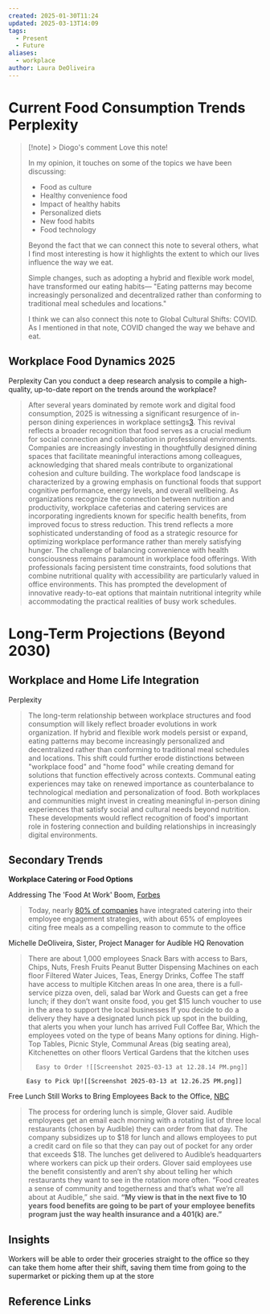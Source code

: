 ```yaml
---
created: 2025-01-30T11:24
updated: 2025-03-13T14:09
tags:
  - Present
  - Future
aliases:
  - workplace
author: Laura DeOliveira
---
```

# Current Food Consumption Trends Perplexity 

> [!note] > Diogo's comment
> Love this note!
> 
> In my opinion, it touches on some of the topics we have been discussing:
> - Food as culture
> - Healthy convenience food
> - Impact of healthy habits
> - Personalized diets
> - New food habits
> - Food technology
>
>Beyond the fact that we can connect this note to several others, what I find most interesting is how it highlights the extent to which our lives influence the way we eat. 
>
>Simple changes, such as adopting a hybrid and flexible work model, have transformed our eating habits— "Eating patterns may become increasingly personalized and decentralized rather than conforming to traditional meal schedules and locations."
>
>I think we can also connect this note to Global Cultural Shifts: COVID. As I mentioned in that note, COVID changed the way we behave and eat.


## Workplace Food Dynamics 2025

Perplexity 
Can you conduct a deep research analysis to compile a high-quality, up-to-date report on the trends around the workplace?

> After several years dominated by remote work and digital food consumption, 2025 is witnessing a significant resurgence of in-person dining experiences in workplace settings[3](https://www.euronews.com/culture/2025/01/19/food-trends-2025-how-social-media-ai-and-in-person-events-will-shape-what-we-eat). This revival reflects a broader recognition that food serves as a crucial medium for social connection and collaboration in professional environments. Companies are increasingly investing in thoughtfully designed dining spaces that facilitate meaningful interactions among colleagues, acknowledging that shared meals contribute to organizational cohesion and culture building.
> The workplace food landscape is characterized by a growing emphasis on functional foods that support cognitive performance, energy levels, and overall wellbeing. As organizations recognize the connection between nutrition and productivity, workplace cafeterias and catering services are incorporating ingredients known for specific health benefits, from improved focus to stress reduction. This trend reflects a more sophisticated understanding of food as a strategic resource for optimizing workplace performance rather than merely satisfying hunger.
> The challenge of balancing convenience with health consciousness remains paramount in workplace food offerings. With professionals facing persistent time constraints, food solutions that combine nutritional quality with accessibility are particularly valued in office environments. This has prompted the development of innovative ready-to-eat options that maintain nutritional integrity while accommodating the practical realities of busy work schedules.

# Long-Term Projections (Beyond 2030)
## Workplace and Home Life Integration
Perplexity 

> The long-term relationship between workplace structures and food consumption will likely reflect broader evolutions in work organization. If hybrid and flexible work models persist or expand, eating patterns may become increasingly personalized and decentralized rather than conforming to traditional meal schedules and locations. This shift could further erode distinctions between "workplace food" and "home food" while creating demand for solutions that function effectively across contexts.
> Communal eating experiences may take on renewed importance as counterbalance to technological mediation and personalization of food. Both workplaces and communities might invest in creating meaningful in-person dining experiences that satisfy social and cultural needs beyond nutrition. These developments would reflect recognition of food's important role in fostering connection and building relationships in increasingly digital environments.

## Secondary Trends

**Workplace Catering or Food Options** 

Addressing The 'Food At Work' Boom, [Forbes ](https://www.forbes.com/councils/forbestechcouncil/2024/06/07/addressing-the-food-at-work-boom-how-technology-is-shaping-the-future-of-workplace-meals/)
> Today, nearly [80% of companies](https://www.ezcater.com/lunchrush/restaurant/business-catering-boom/ "https://www.ezcater.com/lunchrush/restaurant/business-catering-boom/") have integrated catering into their employee engagement strategies, with about 65% of employees citing free meals as a compelling reason to commute to the office

Michelle DeOliveira, Sister, Project Manager for Audible HQ Renovation 
> There are about 1,000 employees 
> Snack Bars with access to Bars, Chips, Nuts, Fresh Fruits
> 	Peanut Butter Dispensing Machines on each floor 
> 	Filtered Water
> 	Juices, Teas, Energy Drinks, Coffee
> The staff have access to multiple Kitchen areas 
> In one area, there is a full-service pizza oven, deli, salad bar
> Work and Guests can get a free lunch; if they don’t want onsite food, you get $15 lunch voucher to use in the area to support the local businesses 
> If you decide to do a delivery they have a designated lunch pick up spot in the building, that alerts you when your lunch has arrived
> Full Coffee Bar, Which the employees voted on the type of beans
> Many options for dining. High-Top Tables, Picnic Style, Communal Areas (big seating area), Kitchenettes on other floors 
> Vertical Gardens that the kitchen uses
> 
> 		Easy to Order ![[Screenshot 2025-03-13 at 12.28.14 PM.png]]
> 		
		 Easy to Pick Up![[Screenshot 2025-03-13 at 12.26.25 PM.png]]
Free Lunch Still Works to Bring Employees Back to the Office, [NBC](https://www.cnbc.com/2023/01/26/free-lunch-still-works-to-bring-employees-back-to-the-office-.html)
> The process for ordering lunch is simple, Glover said. Audible employees get an email each morning with a rotating list of three local restaurants (chosen by Audible) they can order from that day. The company subsidizes up to $18 for lunch and allows employees to put a credit card on file so that they can pay out of pocket for any order that exceeds $18. The lunches get delivered to Audible’s headquarters where workers can pick up their orders.
> Glover said employees use the benefit consistently and aren’t shy about telling her which restaurants they want to see in the rotation more often. “Food creates a sense of community and togetherness and that’s what we’re all about at Audible,” she said.
> **“My view is that in the next five to 10 years food benefits are going to be part of your employee benefits program just the way health insurance and a 401(k) are.”**


## Insights
Workers will be able to order their groceries straight to the office so they can take them home after their shift, saving them time from going to the supermarket or picking them up at the store 

## Reference Links


